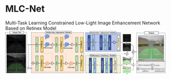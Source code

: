 # MLC-Net

Multi-Task Learning Constrained Low-Light Image Enhancement Network Based on Retinex Model
![image](https://github.com/hywang-buct/MLC-Net/blob/main/total_fig.jpg)
